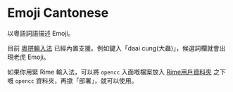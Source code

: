 # Emoji Cantonese

以粵語詞語描述 Emoji。

目前 [粵拼輸入法](https://github.com/yuetyam/jyutping) 已經內置支援。例如鍵入「daai cung(大蟲)」，候選詞欄就會出現老虎 Emoji。

如果你用緊 Rime 輸入法，可以將 `opencc` 入面嘅檔案放入 [Rime用戶資料夾](https://github.com/rime/home/wiki/RimeWithSchemata#rime-%E4%B8%AD%E7%9A%84%E6%95%B8%E6%93%9A%E6%96%87%E4%BB%B6%E5%88%86%E4%BD%88%E5%8F%8A%E4%BD%9C%E7%94%A8) 之下嘅 `opencc` 資料夾，再撳「部署」，就可以使用。

